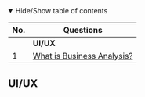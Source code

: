 <details open>
<summary>
Hide/Show table of contents
</summary>

| No. | Questions                                                |
| --- | -------------------------------------------------------- |
|     | **UI/UX**                                                |
| 1   | [What is Business Analysis?](#what-is-business-analysis) |

## UI/UX
